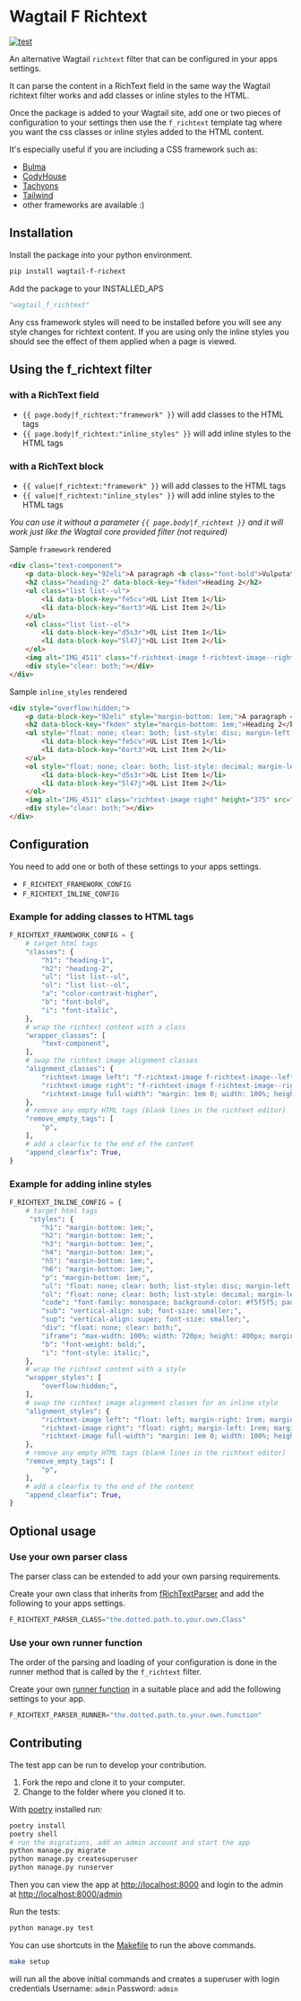 # Wagtail F Richtext

[![test](https://github.com/nickmoreton/wagtail-f-richtext/actions/workflows/test.yml/badge.svg)](https://github.com/nickmoreton/wagtail-f-richtext/actions/workflows/test.yml)

An alternative Wagtail `richtext` filter that can be configured in your apps settings.

It can parse the content in a RichText field in the same way the Wagtail richtext filter works and add classes or inline styles to the HTML.

Once the package is added to your Wagtail site, add one or two pieces of configuration to your settings then use the `f_richtext` template tag where you want the css classes or inline styles added to the HTML content.

 It's especially useful if you are including a CSS framework such as:

- [Bulma](https://bulma.io)
- [CodyHouse](https://codyhouse.co)
- [Tachyons](https://tachyons.io)
- [Tailwind](https://tailwindcss.com)
- other frameworks are available :)

## Installation

Install the package into your python environment.

```bash
pip install wagtail-f-richext
```

Add the package to your INSTALLED_APS

```python
"wagtail_f_richtext"
```

Any css framework styles will need to be installed before you will see any style changes for richtext content. If you are using only the inline styles you should see the effect of them applied when a page is viewed.

## Using the f_richtext filter

### with a RichText field

- `{{ page.body|f_richtext:"framework" }}` will add classes to the HTML tags
- `{{ page.body|f_richtext:"inline_styles" }}` will add inline styles to the HTML tags

### with a RichText block

- `{{ value|f_richtext:"framework" }}` will add classes to the HTML tags
- `{{ value|f_richtext:"inline_styles" }}` will add inline styles to the HTML tags

*You can use it without a parameter `{{ page.body|f_richtext }}` and it will work just like the Wagtail core provided filter (not required)*

Sample `framework` rendered

```html
<div class="text-component">
    <p data-block-key="92eli">A paragraph <b class="font-bold">Vulputate Vestibulum</b> <i class="font-italic">Commodo</i></p>
    <h2 class="heading-2" data-block-key="fkden">Heading 2</h2>
    <ul class="list list--ul">
        <li data-block-key="fe5cv">UL List Item 1</li>
        <li data-block-key="6ort3">UL List Item 2</li>
    </ul>
    <ol class="list list--ol">
        <li data-block-key="d5s3r">OL List Item 1</li>
        <li data-block-key="5l47j">OL List Item 2</li>
    </ol>
    <img alt="IMG_4511" class="f-richtext-image f-richtext-image--right" height="375" src="/media/images/IMG_4511.width-500.jpg" width="500">
    <div style="clear: both;"></div>
</div>
```

Sample `inline_styles` rendered

```html
<div style="overflow:hidden;">
    <p data-block-key="92eli" style="margin-bottom: 1em;">A paragraph <b style="font-weight: bold;">Vulputate Vestibulum</b> <i style="font-style: italic;">Commodo</i></p>
    <h2 data-block-key="fkden" style="margin-bottom: 1em;">Heading 2</h2>
    <ul style="float: none; clear: both; list-style: disc; margin-left: 2em; margin-bottom: 1em;">
        <li data-block-key="fe5cv">UL List Item 1</li>
        <li data-block-key="6ort3">UL List Item 2</li>
    </ul>
    <ol style="float: none; clear: both; list-style: decimal; margin-left: 2em; margin-bottom: 1em;">
        <li data-block-key="d5s3r">OL List Item 1</li>
        <li data-block-key="5l47j">OL List Item 2</li>
    </ol>
    <img alt="IMG_4511" class="richtext-image right" height="375" src="/media/images/IMG_4511.width-500.jpg" style="float: right; margin-left: 1rem; margin-right: 0; margin-bottom: 1rem; height: auto;" width="500">
    <div style="clear: both;"></div>
</div>
```

## Configuration

You need to add one or both of these settings to your apps settings.

- `F_RICHTEXT_FRAMEWORK_CONFIG`
- `F_RICHTEXT_INLINE_CONFIG`

### Example for adding classes to HTML tags

```python
F_RICHTEXT_FRAMEWORK_CONFIG = {
    # target html tags
    "classes": {
        "h1": "heading-1",
        "h2": "heading-2",
        "ul": "list list--ul",
        "ol": "list list--ol",
        "a": "color-contrast-higher",
        "b": "font-bold",
        "i": "font-italic",
    },
    # wrap the richtext content with a class
    "wrapper_classes": [
        "text-component",
    ],
    # swap the richtext image alignment classes
    "alignment_classes": {
        "richtext-image left": "f-richtext-image f-richtext-image--left",
        "richtext-image right": "f-richtext-image f-richtext-image--right",
        "richtext-image full-width": "margin: 1em 0; width: 100%; height: auto;",
    },
    # remove any empty HTML tags (blank lines in the richtext editor)
    "remove_empty_tags": [
        "p",
    ],
    # add a clearfix to the end of the content
    "append_clearfix": True,
}
```

### Example for adding inline styles

```python
F_RICHTEXT_INLINE_CONFIG = {
    # target html tags
     "styles": {
        "h1": "margin-bottom: 1em;",
        "h2": "margin-bottom: 1em;",
        "h3": "margin-bottom: 1em;",
        "h4": "margin-bottom: 1em;",
        "h5": "margin-bottom: 1em;",
        "h6": "margin-bottom: 1em;",
        "p": "margin-bottom: 1em;",
        "ul": "float: none; clear: both; list-style: disc; margin-left: 2em; margin-bottom: 1em;",
        "ol": "float: none; clear: both; list-style: decimal; margin-left: 2em; margin-bottom: 1em;",
        "code": "font-family: monospace; background-color: #f5f5f5; padding: 0.25rem 0.5rem;",
        "sub": "vertical-align: sub; font-size: smaller;",
        "sup": "vertical-align: super; font-size: smaller;",
        "div": "float: none; clear: both;",
        "iframe": "max-width: 100%; width: 720px; height: 400px; margin-top: 1em; margin-bottom: 1em;",
        "b": "font-weight: bold;",
        "i": "font-style: italic;",
    },
    # wrap the richtext content with a style
    "wrapper_styles": [
        "overflow:hidden;",
    ],
    # swap the richtext image alignment classes for an inline style
    "alignment_styles": {
        "richtext-image left": "float: left; margin-right: 1rem; margin-left: 0; margin-bottom: 1rem; height: auto;",
        "richtext-image right": "float: right; margin-left: 1rem; margin-right: 0; margin-bottom: 1rem; height: auto;",
        "richtext-image full-width": "margin: 1em 0; width: 100%; height: auto;",
    },
    # remove any empty HTML tags (blank lines in the richtext editor)
    "remove_empty_tags": [
        "p",
    ],
    # add a clearfix to the end of the content
    "append_clearfix": True,
}
```

## Optional usage

### Use your own parser class

The parser class can be extended to add your own parsing requirements.

Create your own class that inherits from [fRichTextParser](./wagtail_f_richtext/parser.py) and add the following to your apps settings.

```python
F_RICHTEXT_PARSER_CLASS="the.dotted.path.to.your.own.Class"
```

### Use your own runner function

The order of the parsing and loading of your configuration is done in the runner method that is called by the `f_richtext` filter.

Create your own [runner function](./wagtail_f_richtext/parser.py#L102) in a suitable place and add the following settings to your app.

```python
F_RICHTEXT_PARSER_RUNNER="the.dotted.path.to.your.own.function"
```

## Contributing

The test app can be run to develop your contribution.

1. Fork the repo and clone it to your computer.
2. Change to the folder where you cloned it to.

With [poetry](https://python-poetry.org) installed run:

```bash
poetry install
poetry shell
# run the migrations, add an admin account and start the app
python manage.py migrate
python manage.py createsuperuser
python manage.py runserver
```

Then you can view the app at <http://localhost:8000> and login to the admin at <http://localhost:8000/admin>

Run the tests:

```bash
python manage.py test
```

You can use shortcuts in the [Makefile](./Makefile) to run the above commands.

```bash
make setup
```

will run all the above initial commands and creates a superuser with login credentials Username: `admin` Password: `admin`
